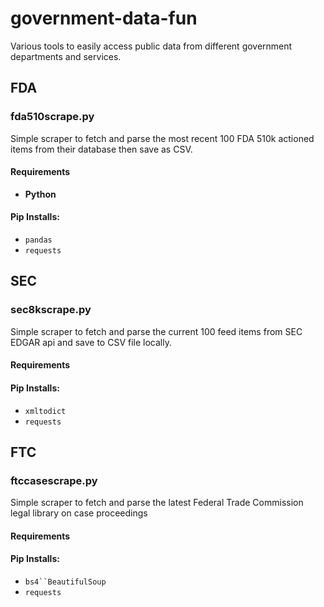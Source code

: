 # government-data-fun
Various tools to easily access public data from different government departments and services. 

## FDA

### fda510scrape.py

Simple scraper to fetch and parse the most recent 100 FDA 510k actioned items from their database then save as CSV.

#### Requirements

- **Python**
  
#### Pip Installs:

- `pandas`
- `requests`

## SEC
### sec8kscrape.py

Simple scraper to fetch and parse the current 100 feed items from SEC EDGAR api and save to CSV file locally.

#### Requirements
  
#### Pip Installs:

- `xmltodict`
- `requests`

## FTC
### ftccasescrape.py

Simple scraper to fetch and parse the latest Federal Trade Commission legal library on case proceedings

#### Requirements
  
#### Pip Installs:

- `bs4``BeautifulSoup`
- `requests`

